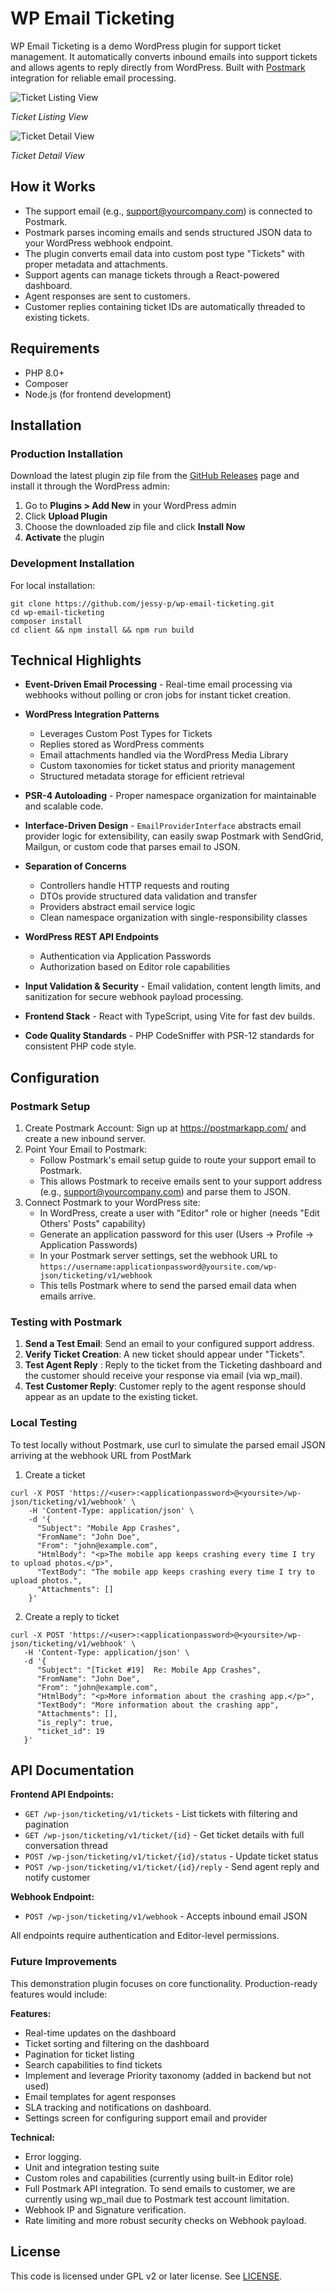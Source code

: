 # WP Email Ticketing

WP Email Ticketing is a demo WordPress plugin for support ticket management. It automatically converts inbound emails into support tickets and allows agents to reply directly from WordPress. Built with [Postmark](https://postmarkapp.com/) integration for reliable email processing.

![Ticket Listing View](./img/listing.png)

_Ticket Listing View_

![Ticket Detail View](./img/detail.png)

_Ticket Detail View_

## How it Works

* The support email (e.g., support@yourcompany.com) is connected to Postmark.
* Postmark parses incoming emails and sends structured JSON data to your WordPress webhook endpoint.
* The plugin converts email data into custom post type "Tickets" with proper metadata and attachments.
* Support agents can manage tickets through a React-powered dashboard.
* Agent responses are sent to customers.
* Customer replies containing ticket IDs are automatically threaded to existing tickets.

## Requirements

* PHP 8.0+
* Composer
* Node.js (for frontend development)

## Installation

### Production Installation

Download the latest plugin zip file from the [GitHub Releases](https://github.com/jessy-p/wp-email-ticketing/releases) page and install it through the WordPress admin:

1. Go to **Plugins > Add New** in your WordPress admin
2. Click **Upload Plugin**
3. Choose the downloaded zip file and click **Install Now**
4. **Activate** the plugin

### Development Installation

For local installation: 

```
git clone https://github.com/jessy-p/wp-email-ticketing.git
cd wp-email-ticketing
composer install
cd client && npm install && npm run build
```

## Technical Highlights

* **Event-Driven Email Processing** - Real-time email processing via webhooks without polling or cron jobs for instant ticket creation.

* **WordPress Integration Patterns**  
   - Leverages Custom Post Types for Tickets
   - Replies stored as WordPress comments
   - Email attachments handled via the WordPress Media Library
   - Custom taxonomies for ticket status and priority management
   - Structured metadata storage for efficient retrieval

* **PSR-4 Autoloading** - Proper namespace organization for maintainable and scalable code.

* **Interface-Driven Design** - `EmailProviderInterface` abstracts email provider logic for extensibility, can easily swap Postmark with SendGrid, Mailgun, or custom code that parses email to JSON.

* **Separation of Concerns**
   - Controllers handle HTTP requests and routing
   - DTOs provide structured data validation and transfer
   - Providers abstract email service logic
   - Clean namespace organization with single-responsibility classes

* **WordPress REST API Endpoints**  
   - Authentication via Application Passwords  
   - Authorization based on Editor role capabilities

* **Input Validation & Security** - Email validation, content length limits, and sanitization for secure webhook payload processing.

* **Frontend Stack** - React with TypeScript, using Vite for fast dev builds.

* **Code Quality Standards** - PHP CodeSniffer with PSR-12 standards for consistent PHP code style.

## Configuration

### Postmark Setup

1. Create Postmark Account: Sign up at https://postmarkapp.com/ and create a new inbound server.
2. Point Your Email to Postmark:
    - Follow Postmark's email setup guide to route your support email to Postmark.
    - This allows Postmark to receive emails sent to your support address (e.g., support@yourcompany.com) and parse them to JSON.
3. Connect Postmark to your WordPress site:
    - In WordPress, create a user with "Editor" role or higher (needs "Edit Others' Posts" capability)
    - Generate an application password for this user (Users → Profile → Application Passwords)
    - In your Postmark server settings, set the webhook URL to `https://username:applicationpassword@yoursite.com/wp-json/ticketing/v1/webhook`
    - This tells Postmark where to send the parsed email data when emails arrive.

### Testing with Postmark

1. **Send a Test Email**: Send an email to your configured support address.
2. **Verify Ticket Creation**: A new ticket should appear under "Tickets".
3. **Test Agent Reply** : Reply to the ticket from the Ticketing dashboard and the customer should receive your response via email (via wp_mail).
4. **Test Customer Reply**: Customer reply to the agent response should appear as an update to the existing ticket.

### Local Testing

To test locally without Postmark, use curl to simulate the parsed email JSON arriving at the webhook URL from PostMark

1. Create a ticket

```
curl -X POST 'https://<user>:<applicationpassword>@<yoursite>/wp-json/ticketing/v1/webhook' \
    -H 'Content-Type: application/json' \
    -d '{                                                  
      "Subject": "Mobile App Crashes",                    
      "FromName": "John Doe",    
      "From": "john@example.com",                         
      "HtmlBody": "<p>The mobile app keeps crashing every time I try to upload photos.</p>",      
      "TextBody": "The mobile app keeps crashing every time I try to upload photos.",      
      "Attachments": []   
    }'
```

2. Create a reply to ticket

```
curl -X POST 'https://<user>:<applicationpassword>@<yoursite>/wp-json/ticketing/v1/webhook' \
   -H 'Content-Type: application/json' \
   -d '{
      "Subject": "[Ticket #19]  Re: Mobile App Crashes",
      "FromName": "John Doe",
      "From": "john@example.com",
      "HtmlBody": "<p>More information about the crashing app.</p>",
      "TextBody": "More information about the crashing app",
      "Attachments": [],
      "is_reply": true,
      "ticket_id": 19
   }'
```

## API Documentation

**Frontend API Endpoints:**
- `GET /wp-json/ticketing/v1/tickets` - List tickets with filtering and pagination
- `GET /wp-json/ticketing/v1/ticket/{id}` - Get ticket details with full conversation thread
- `POST /wp-json/ticketing/v1/ticket/{id}/status` - Update ticket status
- `POST /wp-json/ticketing/v1/ticket/{id}/reply` - Send agent reply and notify customer

**Webhook Endpoint:**
- `POST /wp-json/ticketing/v1/webhook` - Accepts inbound email JSON

All endpoints require authentication and Editor-level permissions.

### Future Improvements

This demonstration plugin focuses on core functionality. Production-ready features would include:

**Features:**
  * Real-time updates on the dashboard
  * Ticket sorting and filtering on the dashboard
  * Pagination for ticket listing
  * Search capabilities to find tickets
  * Implement and leverage Priority taxonomy (added in backend but not used)
  * Email templates for agent responses
  * SLA tracking and notifications on dashboard.
  * Settings screen for configuring support email and provider

**Technical:**
  * Error logging.
  * Unit and integration testing suite
  * Custom roles and capabilities (currently using built-in Editor role)
  * Full Postmark API integration. To send emails to customer, we are currently using wp_mail due to Postmark test account limitation.
  * Webhook IP and Signature verification.
  * Rate limiting and more robust security checks on Webhook payload.

## License

This code is licensed under GPL v2 or later license. See [LICENSE](./LICENSE).

